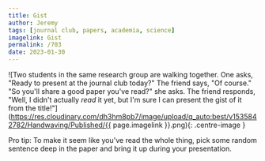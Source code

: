 ```yaml
---
title: Gist
author: Jeremy
tags: [journal club, papers, academia, science]
imagelink: Gist
permalink: /703
date: 2023-01-30
---
```


![Two students in the same research group are walking together. One asks, "Ready to present at the journal club today?" The friend says, "Of course." "So you'll share a good paper you've read?" she asks. The friend responds, "Well, I didn't actually *read* it yet, but I'm sure I can present the gist of it from the title!"](https://res.cloudinary.com/dh3hm8pb7/image/upload/q_auto:best/v1535842782/Handwaving/Published/{{ page.imagelink }}.png){: .centre-image }

Pro tip: To make it seem like you've read the whole thing, pick some random sentence deep in the paper and bring it up during your presentation.
